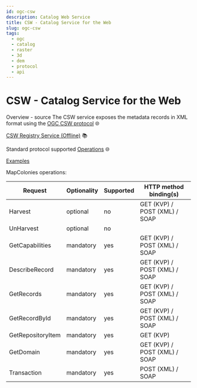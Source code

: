 ```yaml
---
id: ogc-csw
description: Catalog Web Service
title: CSW - Catalog Service for the Web
slug: ogc-csw
tags:
  - ogc
  - catalog
  - raster
  - 3d
  - dem
  - protocol
  - api
---
```


# CSW - Catalog Service for the Web
Overview - source
The CSW service exposes the metadata records in XML format using the [OGC CSW protocol](https://docs.pycsw.org/en/latest/introduction.html#csw-support) 🌐

[CSW Registry Service (Offline)](../../../static/pdfs/manuals/07-110r4_CSW-ebRIM_Registry_Service_-_Part_1_ebRIM_profile_of_CSW_v1.0.1.pdf "download") 📚

Standard protocol supported [Operations](https://docs.pycsw.org/en/latest/introduction.html#supported-operations) 🌐

[Examples](/docs/ogc/protocols/examples/csw-examples)

MapColonies operations:

| **Request** | **Optionality** | **Supported** | **HTTP method binding(s)** |
| ----------- | ----------- | ----------- | ----------- |
| Harvest | optional | no | GET (KVP) / POST (XML) / SOAP |
| UnHarvest | optional | no |  |
| GetCapabilities | mandatory | yes | GET (KVP) / POST (XML) / SOAP |
| DescribeRecord | mandatory | yes | GET (KVP) / POST (XML) / SOAP |
| GetRecords | mandatory | yes | GET (KVP) / POST (XML) / SOAP |
| GetRecordById | mandatory | yes | GET (KVP) / POST (XML) / SOAP |
| GetRepositoryItem | mandatory | yes | GET (KVP) |
| GetDomain | mandatory | yes | GET (KVP) / POST (XML) / SOAP |
| Transaction | mandatory | yes | POST (XML) / SOAP |
